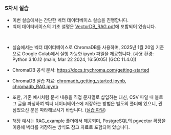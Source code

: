 ### 5차시 실습

- 이번 실습에서는 간단한 벡터 데이터베이스 실습을 진행합니다.
- 벡터 데이터베이스의 기초 설명은 [VectorDB_RAG.pdf](./VectorDB_RAG.pdf)에 포함되어 있습니다.

<br/>

- 실습에서는 벡터 데이터베이스로 ChromaDB를 사용하며, 2025년 1월 20일 기준으로 Google Colab에서 실행 가능한 ipynb 파일을 제공합니다.
(사용 환경: Python 3.10.12 (main, Mar 22 2024, 16:50:05) [GCC 11.4.0])

- ChromaDB 공식 문서: https://docs.trychroma.com/getting-started
- ChromaDB 실습 자료: [chromadb_getting_started.ipynb](./chromadb_getting_started.ipynb), [chromadb_RAG.ipynb](./chromadb_RAG.ipynb)

- 또한, 기존 예시처럼 문서 내용을 직접 문자열로 삽입하는 대신, CSV 파일 내 블로그 글을 파싱하여 벡터 데이터베이스에 저장하는 방법은 별도의 폴더에 있으니, 관심있으신 분은 따라해보시기 바랍니다. ([실습 파일](./RAG_example/exercise.ipynb))
- 해당 예시는 RAG_example 폴더에서 제공되며, PostgreSQL의 pgvector 확장을 이용해 벡터를 저장하는 방식도 참고 자료로 포함되어 있습니다.